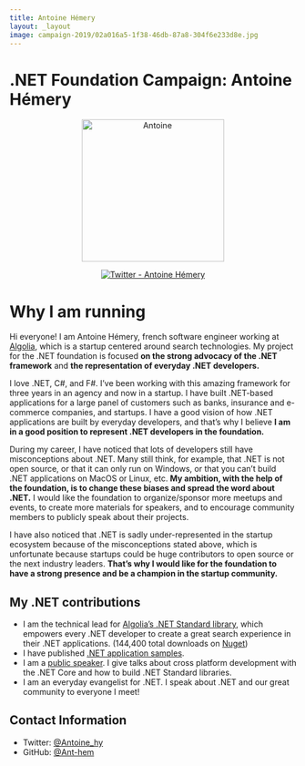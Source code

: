 ```yaml
---
title: Antoine Hémery
layout: _layout
image: campaign-2019/02a016a5-1f38-46db-87a8-304f6e233d8e.jpg
---
```


# .NET Foundation Campaign: Antoine Hémery

<div align="center">

<img align="center" alt="Antoine" src="campaign-2019/02a016a5-1f38-46db-87a8-304f6e233d8e.jpg" width="250" height="250">
<p></p> 
<p><a href="https://twitter.com/antoine_hy"><img src="https://img.shields.io/badge/twitter-@antoine_hy-55acee.svg?style=for-the-badge&amp;logo=twitter" alt="Twitter - Antoine Hémery"></a></p>

</div>

# Why I am running

Hi everyone! I am Antoine Hémery, french software engineer working at [Algolia](https://www.algolia.com/), which is a startup centered around search technologies. My project for the .NET foundation is focused **on the strong advocacy of the .NET framework** and **the representation of everyday .NET developers.**

I love .NET, C#, and F#. I’ve been working with this amazing framework for three years in an agency and now in a startup. I have built .NET-based applications for a large panel of customers such as banks, insurance and e-commerce companies, and startups. I have a good vision of how .NET applications are built by everyday developers, and that’s why I believe  **I am in a good position to represent .NET developers in the foundation.**

During my career, I have noticed that lots of developers still have misconceptions about .NET. Many still think, for example, that .NET is not open source, or that it can only run on Windows, or that you can’t build .NET applications on MacOS or Linux, etc. **My ambition, with the help of the foundation, is to change these biases and spread the word about .NET.** I would like the foundation to organize/sponsor more meetups and events, to create more materials for speakers, and to encourage community members to publicly speak about their projects.

I have also noticed that .NET is sadly under-represented in the startup ecosystem because of the misconceptions stated above, which is unfortunate because startups could be huge contributors to open source or the next industry leaders. **That’s why I would like for the foundation to have a strong presence and be a champion in the startup community.**

## My .NET contributions

* I am the technical lead for [Algolia’s .NET Standard library](https://github.com/algolia/algoliasearch-client-csharp), which empowers every .NET developer to create a great search experience in their .NET applications. (144,400 total downloads on [Nuget](https://www.nuget.org/packages/Algolia.Search/))
* I have published [.NET application samples](https://github.com/Ant-hem).
* I am a [public speaker](https://twitter.com/Antoine_hy/status/1091736132486918144). I give talks about cross platform development with the .NET Core and how to build .NET Standard libraries.
* I am an everyday evangelist for .NET. I speak about .NET and our great community to everyone I meet!

## Contact Information
* Twitter: [@Antoine_hy](https://twitter.com/Antoine_hy)
* GitHub: [@Ant-hem](https://github.com/Ant-hem)